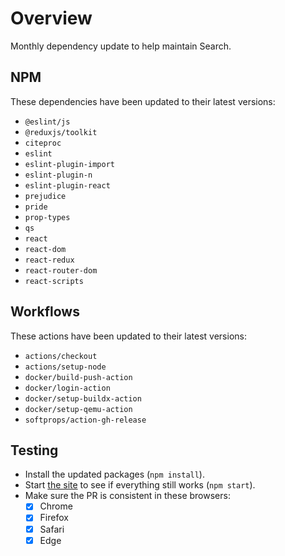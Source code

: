 # Overview
Monthly dependency update to help maintain Search.

## NPM
These dependencies have been updated to their latest versions:
- `@eslint/js`
- `@reduxjs/toolkit`
- `citeproc`
- `eslint`
- `eslint-plugin-import`
- `eslint-plugin-n`
- `eslint-plugin-react`
- `prejudice`
- `pride`
- `prop-types`
- `qs`
- `react`
- `react-dom`
- `react-redux`
- `react-router-dom`
- `react-scripts`

## Workflows
These actions have been updated to their latest versions:
- `actions/checkout`
- `actions/setup-node`
- `docker/build-push-action`
- `docker/login-action`
- `docker/setup-buildx-action`
- `docker/setup-qemu-action`
- `softprops/action-gh-release`

## Testing
- Install the updated packages (`npm install`).
- Start [the site](http://localhost:3000/everything) to see if everything still works (`npm start`).
- Make sure the PR is consistent in these browsers:
  - [x] Chrome
  - [x] Firefox
  - [x] Safari
  - [x] Edge
